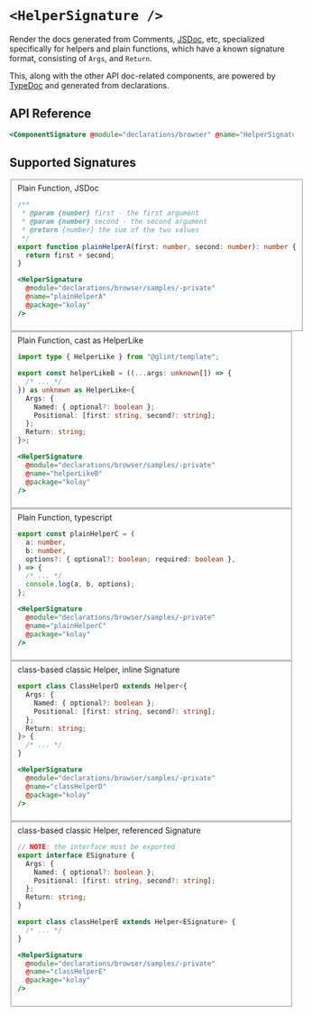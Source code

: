 # `<HelperSignature />`

Render the docs generated from Comments, [JSDoc](https://jsdoc.app/), etc, specialized specifically for helpers and plain functions, which have a known signature format, consisting of `Args`, and `Return`.

This, along with the other API doc-related components, are powered by [TypeDoc](https://typedoc.org/) and generated from declarations.

## API Reference

```hbs live no-shadow
<ComponentSignature @module="declarations/browser" @name="HelperSignature" @package="kolay" />
```

## Supported Signatures

<fieldset>
  <summary>Plain Function, JSDoc</summary>

```ts
/**
 * @param {number} first - the first argument
 * @param {number} second - the second argument
 * @return {number} the sum of the two values
 */
export function plainHelperA(first: number, second: number): number {
  return first + second;
}
```

```hbs live no-shadow preview below
<HelperSignature
  @module="declarations/browser/samples/-private"
  @name="plainHelperA"
  @package="kolay"
/>
```

</fieldset>

<fieldset>
  <summary>Plain Function, cast as HelperLike</summary>

```ts
import type { HelperLike } from "@glint/template";

export const helperLikeB = ((...args: unknown[]) => {
  /* ... */
}) as unknown as HelperLike<{
  Args: {
    Named: { optional?: boolean };
    Positional: [first: string, second?: string];
  };
  Return: string;
}>;
```

```hbs live no-shadow preview below
<HelperSignature
  @module="declarations/browser/samples/-private"
  @name="helperLikeB"
  @package="kolay"
/>
```

</fieldset>

<fieldset>
  <summary>Plain Function, typescript</summary>

```ts
export const plainHelperC = (
  a: number,
  b: number,
  options?: { optional?: boolean; required: boolean },
) => {
  /* ... */
  console.log(a, b, options);
};
```

```hbs live no-shadow preview below
<HelperSignature
  @module="declarations/browser/samples/-private"
  @name="plainHelperC"
  @package="kolay"
/>
```

</fieldset>

<fieldset>
  <summary>class-based classic Helper, inline Signature</summary>

```ts
export class ClassHelperD extends Helper<{
  Args: {
    Named: { optional?: boolean };
    Positional: [first: string, second?: string];
  };
  Return: string;
}> {
  /* ... */
}
```

```hbs live no-shadow
<HelperSignature
  @module="declarations/browser/samples/-private"
  @name="classHelperD"
  @package="kolay"
/>
```

</fieldset>

<fieldset>
  <summary>class-based classic Helper, referenced Signature</summary>

```ts
// NOTE: the interface must be exported
export interface ESignature {
  Args: {
    Named: { optional?: boolean };
    Positional: [first: string, second?: string];
  };
  Return: string;
}

export class classHelperE extends Helper<ESignature> {
  /* ... */
}
```

```hbs live no-shadow
<HelperSignature
  @module="declarations/browser/samples/-private"
  @name="classHelperE"
  @package="kolay"
/>
```

</fieldset>
